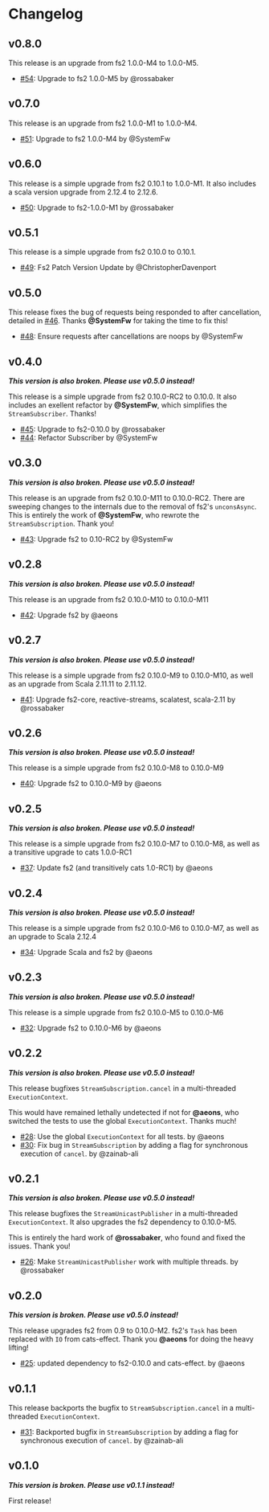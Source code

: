 # Changelog

## v0.8.0

This release is an upgrade from fs2 1.0.0-M4 to 1.0.0-M5.

* [#54](https://github.com/zainab-ali/fs2-reactive-streams/pull/54): Upgrade to fs2 1.0.0-M5 by @rossabaker

## v0.7.0

This release is an upgrade from fs2 1.0.0-M1 to 1.0.0-M4.

* [#51](https://github.com/zainab-ali/fs2-reactive-streams/pull/51): Upgrade to fs2 1.0.0-M4 by @SystemFw

## v0.6.0

This release is a simple upgrade from fs2 0.10.1 to 1.0.0-M1.
It also includes a scala version upgrade from 2.12.4 to 2.12.6.

* [#50](https://github.com/zainab-ali/fs2-reactive-streams/pull/50): Upgrade to fs2-1.0.0-M1 by @rossabaker

## v0.5.1

This release is a simple upgrade from fs2 0.10.0 to 0.10.1.

* [#49](https://github.com/zainab-ali/fs2-reactive-streams/pull/49): Fs2 Patch Version Update by @ChristopherDavenport

## v0.5.0

This release fixes the bug of requests being responded to after cancellation, detailed in [#46](https://github.com/zainab-ali/fs2-reactive-streams/issues/46).  Thanks **@SystemFw** for taking the time to fix this!

* [#48](https://github.com/zainab-ali/fs2-reactive-streams/pull/48): Ensure requests after cancellations are noops by @SystemFw

## v0.4.0

**_This version is also broken.  Please use v0.5.0 instead!_**

This release is a simple upgrade from fs2 0.10.0-RC2 to 0.10.0.
It also includes an exellent refactor by **@SystemFw**, which simplifies the `StreamSubscriber`.  Thanks!

* [#45](https://github.com/zainab-ali/fs2-reactive-streams/pull/45): Upgrade to fs2-0.10.0 by @rossabaker
* [#44](https://github.com/zainab-ali/fs2-reactive-streams/pull/44): Refactor Subscriber by @SystemFw

## v0.3.0

**_This version is also broken.  Please use v0.5.0 instead!_**

This release is an upgrade from fs2 0.10.0-M11 to 0.10.0-RC2.
There are sweeping changes to the internals due to the removal of fs2's `unconsAsync`.  This is entirely the work of **@SystemFw**, who rewrote the `StreamSubscription`. Thank you!

* [#43](https://github.com/zainab-ali/fs2-reactive-streams/pull/43): Upgrade fs2 to 0.10-RC2 by @SystemFw

## v0.2.8

**_This version is also broken.  Please use v0.5.0 instead!_**

This release is an upgrade from fs2 0.10.0-M10 to 0.10.0-M11

* [#42](https://github.com/zainab-ali/fs2-reactive-streams/pull/42): Upgrade fs2 by @aeons

## v0.2.7

**_This version is also broken.  Please use v0.5.0 instead!_**

This release is a simple upgrade from fs2 0.10.0-M9 to 0.10.0-M10, as well as an upgrade from Scala 2.11.11 to 2.11.12.

* [#41](https://github.com/zainab-ali/fs2-reactive-streams/pull/41): Upgrade fs2-core, reactive-streams, scalatest, scala-2.11 by @rossabaker

## v0.2.6

**_This version is also broken.  Please use v0.5.0 instead!_**

This release is a simple upgrade from fs2 0.10.0-M8 to 0.10.0-M9

* [#40](https://github.com/zainab-ali/fs2-reactive-streams/pull/40): Upgrade fs2 to 0.10.0-M9 by @aeons


## v0.2.5

**_This version is also broken.  Please use v0.5.0 instead!_**

This release is a simple upgrade from fs2 0.10.0-M7 to 0.10.0-M8, as well as a transitive upgrade to cats 1.0.0-RC1

* [#37](https://github.com/zainab-ali/fs2-reactive-streams/pull/37): Update fs2 (and transitively cats 1.0-RC1) by @aeons

## v0.2.4

**_This version is also broken.  Please use v0.5.0 instead!_**

This release is a simple upgrade from fs2 0.10.0-M6 to 0.10.0-M7, as well as an upgrade to Scala 2.12.4

* [#34](https://github.com/zainab-ali/fs2-reactive-streams/pull/34): Upgrade Scala and fs2 by @aeons

## v0.2.3

**_This version is also broken.  Please use v0.5.0 instead!_**

This release is a simple upgrade from fs2 0.10.0-M5 to 0.10.0-M6

* [#32](https://github.com/zainab-ali/fs2-reactive-streams/pull/32): Upgrade fs2 to 0.10.0-M6 by @aeons

## v0.2.2

**_This version is also broken.  Please use v0.5.0 instead!_**

This release bugfixes `StreamSubscription.cancel` in a multi-threaded `ExecutionContext`.

This would have remained lethally undetected if not for **@aeons**, who switched the tests to use the global `ExecutionContext`.  Thanks much!

* [#28](https://github.com/zainab-ali/fs2-reactive-streams/pull/28): Use the global `ExecutionContext` for all tests.  by @aeons
* [#30](https://github.com/zainab-ali/fs2-reactive-streams/pull/30): Fix bug in `StreamSubscription` by adding a flag for synchronous execution of `cancel`.  by @zainab-ali

## v0.2.1

**_This version is also broken.  Please use v0.5.0 instead!_**

This release bugfixes the `StreamUnicastPublisher` in a multi-threaded `ExecutionContext`.  It also upgrades the fs2 dependency to 0.10.0-M5.

This is entirely the hard work of **@rossabaker**, who found and fixed the issues.  Thank you!

 * [#26](https://github.com/zainab-ali/fs2-reactive-streams/pull/26): Make `StreamUnicastPublisher` work with multiple threads. by @rossabaker

## v0.2.0

**_This version is broken.  Please use v0.5.0 instead!_**

This release upgrades fs2 from 0.9 to 0.10.0-M2.  fs2's `Task` has been replaced with `IO` from cats-effect.
Thank you **@aeons** for doing the heavy lifting!

 * [#25](https://github.com/zainab-ali/fs2-reactive-streams/pull/25): updated dependency to fs2-0.10.0 and cats-effect. by @aeons

## v0.1.1

This release backports the bugfix to `StreamSubscription.cancel` in a multi-threaded `ExecutionContext`.

* [#31](https://github.com/zainab-ali/fs2-reactive-streams/pull/31): Backported bugfix in `StreamSubscription` by adding a flag for synchronous execution of `cancel`.  by @zainab-ali


## v0.1.0

**_This version is broken.  Please use v0.1.1 instead!_**

First release!

